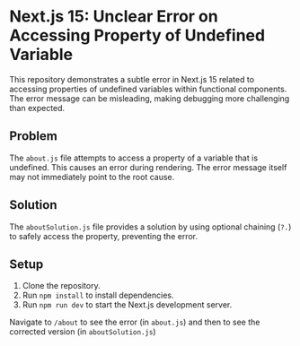 # Next.js 15: Unclear Error on Accessing Property of Undefined Variable

This repository demonstrates a subtle error in Next.js 15 related to accessing properties of undefined variables within functional components.  The error message can be misleading, making debugging more challenging than expected.

## Problem

The `about.js` file attempts to access a property of a variable that is undefined. This causes an error during rendering.  The error message itself may not immediately point to the root cause.

## Solution

The `aboutSolution.js` file provides a solution by using optional chaining (`?.`) to safely access the property, preventing the error.

## Setup

1. Clone the repository.
2. Run `npm install` to install dependencies.
3. Run `npm run dev` to start the Next.js development server.

Navigate to `/about` to see the error (in `about.js`) and then to see the corrected version (in `aboutSolution.js`)
